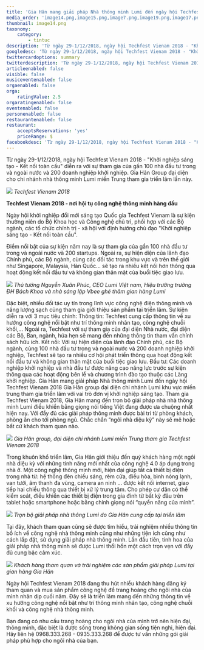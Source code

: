 ```yaml
---
title: 'Gia Hân mang giải pháp Nhà thông minh Lumi đến ngày hội Techfest Vienam 2018'
media_order: 'image14.png,image15.png,image7.png,image19.png,image17.png'
thumbnail: image14.png
taxonomy:
    category:
        - tintuc
description: 'Từ ngày 29-1/12/2018, ngày hội Techfest Vienam 2018 - "Khởi nghiệp sáng tạo - Kết nối toàn cầu" diễn ra với sự tham gia của gần 100 nhà đầu tư trong và ngoài nước và 200 doanh nghiệp khởi nghiệp. Gia Hân Group đại diện cho chi nhánh nhà thông minh Lumi miền Trung tham gia triển lãm lần này.'
googledesc: 'Từ ngày 29-1/12/2018, ngày hội Techfest Vienam 2018 - "Khởi nghiệp sáng tạo - Kết nối toàn cầu" diễn ra với sự tham gia của gần 100 nhà đầu tư trong và ngoài nước và 200 doanh nghiệp khởi nghiệp. Gia Hân Group đại diện cho chi nhánh nhà thông minh Lumi miền Trung tham gia triển lãm lần này.'
twittercardoptions: summary
twitterdescription: 'Từ ngày 29-1/12/2018, ngày hội Techfest Vienam 2018 - "Khởi nghiệp sáng tạo - Kết nối toàn cầu" diễn ra với sự tham gia của gần 100 nhà đầu tư trong và ngoài nước và 200 doanh nghiệp khởi nghiệp. Gia Hân Group đại diện cho chi nhánh nhà thông minh Lumi miền Trung tham gia triển lãm lần này.'
articleenabled: false
visible: false
musiceventenabled: false
orgaenabled: false
orga:
    ratingValue: 2.5
orgaratingenabled: false
eventenabled: false
personenabled: false
restaurantenabled: false
restaurant:
    acceptsReservations: 'yes'
    priceRange: $
facebookdesc: 'Từ ngày 29-1/12/2018, ngày hội Techfest Vienam 2018 - "Khởi nghiệp sáng tạo - Kết nối toàn cầu" diễn ra với sự tham gia của gần 100 nhà đầu tư trong và ngoài nước và 200 doanh nghiệp khởi nghiệp. Gia Hân Group đại diện cho chi nhánh nhà thông minh Lumi miền Trung tham gia triển lãm lần này.'
---
```


Từ ngày 29-1/12/2018, ngày hội Techfest Vienam 2018 - "Khởi nghiệp sáng tạo - Kết nối toàn cầu" diễn ra với sự tham gia của gần 100 nhà đầu tư trong và ngoài nước và 200 doanh nghiệp khởi nghiệp. Gia Hân Group đại diện cho chi nhánh nhà thông minh Lumi miền Trung tham gia triển lãm lần này.


![](image14.png)
_Techfest Vienam 2018_

**Techfest Vienam 2018 - nơi hội tụ công nghệ thông minh hàng đầu**

Ngày hội khởi nghiệp đổi mới sáng tạo Quốc gia Techfest Vienam là sự kiện thường niên do Bộ Khoa học và Công nghệ chủ trì, phối hợp với các Bộ ngành, các tổ chức chính trị - xã hội với định hướng chủ đạo "Khởi nghiệp sáng tạo - Kết nối toàn cầu". 

Điểm nổi bật của sự kiện năm nay là sự tham gia của gần 100 nhà đầu tư trong và ngoài nước và 200 startups. Ngoài ra, sự hiện diện của lãnh đạo Chính phủ, các Bộ ngành, cùng các đối tác trong khu vực và trên thế giới như Singapore, Malaysia, Hàn Quốc… sẽ tạo ra nhiều kết nối hơn thông qua hoạt động kết nối đầu tư và không gian thân mật của buổi tiệc giao lưu.

![](image15.png)
_Thủ tướng Nguyễn Xuân Phúc, CEO Lumi Việt nam, Hiệu trưởng trường ĐH Bách Khoa và nhà sáng lập Vbee ghé thăm gian hàng Lumi_

Đặc biệt, nhiều đối tác uy tín trong lĩnh vực công nghệ điện thông minh và năng lượng sạch cũng tham gia giới thiệu sản phẩm tại triển lãm. Sự kiện diễn ra với 3 mục tiêu chính:
Thông tin: Techfest cung cấp thông tin về xu hướng công nghệ nổi bật như trí thông minh nhân tạo, công nghệ chuỗi khối,… Ngoài ra, Techfest với sự tham gia của đại diện Nhà nước, đại diện các Bộ, Ban, ngành, hứa hẹn sẽ mang đến những thông tin tham vấn chính sách hữu ích. 
Kết nối: Với sự hiện diện của lãnh đạo Chính phủ, các Bộ ngành, cùng 100 nhà đầu tư trong và ngoài nước và 200 doanh nghiệp khởi nghiệp, Techfest sẽ tạo ra nhiều cơ hội phát triển thông qua hoạt động kết nối đầu tư và không gian thân mật của buổi tiệc giao lưu.
Đầu tư: Các doanh nghiệp khởi nghiệp và nhà đầu tư được nâng cao năng lực trước sự kiện thông qua các hoạt động bên lề và chương trình đào tạo thuộc các Làng khởi nghiệp.
Gia Hân mang giải pháp Nhà thông minh Lumi đến ngày hội Techfest Vienam 2018 
Gia Hân group đại diện chi nhánh Lumi khu vực miền trung tham gia triển lãm với vai trò đơn vị khởi nghiệp sáng tạo. Tham gia Techfest Vienam 2018, Gia Hân mang đến trọn bộ giải pháp nhà nhà thông minh Lumi điều khiển bằng giọng nói tiếng Việt đang được ưa chuộng nhất hiện nay. Với đầy đủ các giải pháp thông minh được bài trí từ phòng khách, phòng ăn cho tới phòng ngủ. Chắc chắn “ngôi nhà diệu kỳ” này sẽ mê hoặc bất cứ khách tham quan nào.

![](image7.png)
_Gia Hân group, đại diện chi nhánh Lumi miền Trung tham gia Techfest Vienam 2018_

Trong khuôn khổ triển lãm, Gia Hân giới thiệu đến quý khách hàng một ngôi nhà diệu kỳ với những tính năng mới nhất của công nghệ 4.0 áp dụng trong nhà ở. Một công nghệ thông minh mới, hiện đại giúp tất cả thiết bị điện trong nhà từ: hệ thống đèn chiếu sáng,  rèm cửa, điều hòa, bình nóng lạnh, van tưới, âm thanh đa vùng, camera an ninh ... được kết nối internet, giao tiếp hai chiều thông qua thiết bị xử lý trung tâm. Cho phép cư dân có thể kiểm soát, điều khiển các thiết bị điện trong gia đình từ bất kỳ đâu trên tablet hoặc smartphone hoặc bằng chính giọng nói “quyền năng của mình”. 

![](image19.png)
_Trọn bộ giải pháp nhà thông Lumi do Gia Hân cung cấp tại triển lãm_

Tại đây, khách tham quan cũng sẽ được tìm hiểu, trải nghiệm nhiều thông tin bổ ích về công nghệ nhà thông minh cũng như những tiện ích cũng như cách lắp đặt, sử dụng giải pháp nhà thông minh. Lần đầu tiên, tinh hoa của giải pháp nhà thông minh sẽ được Lumi thổi hồn một cách trọn vẹn với đầy đủ cung bậc cảm xúc. 

![](image17.png)
_Khách hàng tham quan và trải nghiệm các sản phẩm giải pháp Lumi tại gian hàng Gia Hân_

Ngày hội Techfest Vienam 2018 đang thu hút nhiều khách hàng đăng ký tham quan và mua sản phẩm công nghệ để trang hoàng cho ngôi nhà của mình nhân dịp cuối năm. Đây sẽ là triển lãm mang đến những thông tin về xu hướng công nghệ nổi bật như trí thông minh nhân tạo, công nghệ chuỗi khối và công nghệ nhà thông minh.

Bạn đang có nhu cầu trang hoàng cho ngôi nhà của mình trở nên hiện đại, thông minh, đặc biệt là được sống trong không gian sống tiện nghi, hiện đại. Hãy liên hệ 0968.333.268 - 0935.333.268 để được tư vấn những gói giải pháp phù hợp cho ngôi nhà của bạn.

